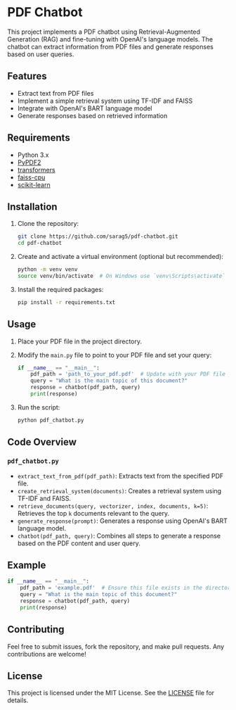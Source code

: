 # PDF Chatbot

This project implements a PDF chatbot using Retrieval-Augmented Generation (RAG) and fine-tuning with OpenAI's language models. The chatbot can extract information from PDF files and generate responses based on user queries.

## Features

- Extract text from PDF files
- Implement a simple retrieval system using TF-IDF and FAISS
- Integrate with OpenAI's BART language model
- Generate responses based on retrieved information

## Requirements

- Python 3.x
- [PyPDF2](https://pypi.org/project/PyPDF2/)
- [transformers](https://pypi.org/project/transformers/)
- [faiss-cpu](https://pypi.org/project/faiss-cpu/)
- [scikit-learn](https://pypi.org/project/scikit-learn/)

## Installation

1. Clone the repository:
    ```bash
    git clone https://github.com/sarag5/pdf-chatbot.git
    cd pdf-chatbot
    ```

2. Create and activate a virtual environment (optional but recommended):
    ```bash
    python -m venv venv
    source venv/bin/activate  # On Windows use `venv\Scripts\activate`
    ```

3. Install the required packages:
    ```bash
    pip install -r requirements.txt
    ```

## Usage

1. Place your PDF file in the project directory.

2. Modify the `main.py` file to point to your PDF file and set your query:
    ```python
    if __name__ == "__main__":
        pdf_path = 'path_to_your_pdf.pdf'  # Update with your PDF file path
        query = "What is the main topic of this document?"
        response = chatbot(pdf_path, query)
        print(response)
    ```

3. Run the script:
    ```bash
    python pdf_chatbot.py
    ```

## Code Overview

### `pdf_chatbot.py`

- `extract_text_from_pdf(pdf_path)`: Extracts text from the specified PDF file.
- `create_retrieval_system(documents)`: Creates a retrieval system using TF-IDF and FAISS.
- `retrieve_documents(query, vectorizer, index, documents, k=5)`: Retrieves the top `k` documents relevant to the query.
- `generate_response(prompt)`: Generates a response using OpenAI's BART language model.
- `chatbot(pdf_path, query)`: Combines all steps to generate a response based on the PDF content and user query.

## Example

```python
if __name__ == "__main__":
    pdf_path = 'example.pdf'  # Ensure this file exists in the directory
    query = "What is the main topic of this document?"
    response = chatbot(pdf_path, query)
    print(response)
```

## Contributing

Feel free to submit issues, fork the repository, and make pull requests. Any contributions are welcome!

## License

This project is licensed under the MIT License. See the [LICENSE](LICENSE) file for details.

